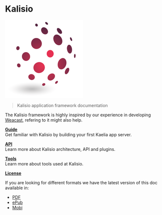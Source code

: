 # Kalisio

![Kalisio logo](./images/kalisio-logo-256.png)

> Kalisio application framework documentation

The Kalisio framework is highly inspired by our experience in developing [Weacast](https://weacast.gitbooks.io/weacast-docs/), refering to it might also help.

[**Guide**](./guides/README.MD)<br/>
Get familiar with Kalisio by building your first Kaelia app server.

[**API**](./api/README.MD)<br/>
Learn more about Kalisio architecture, API and plugins.

[**Tools**](./tools/README.MD)<br/>
Learn more about tools used at Kalisio.

[**License**](./LICENSE.MD)

If you are looking for different formats we have the latest version of this doc available in:

* [PDF](https://www.gitbook.com/download/pdf/book/kalisio/kalisio)
* [ePub](https://www.gitbook.com/download/epub/book/kalisio/kalisio)
* [Mobi](https://www.gitbook.com/download/mobi/book/kalisio/kalisio)

